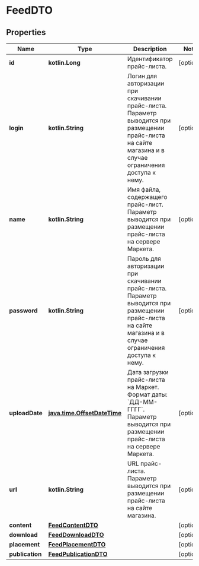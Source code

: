 
# FeedDTO

## Properties
| Name | Type | Description | Notes |
| ------------ | ------------- | ------------- | ------------- |
| **id** | **kotlin.Long** | Идентификатор прайс-листа. |  [optional] |
| **login** | **kotlin.String** | Логин для авторизации при скачивании прайс-листа. Параметр выводится при размещении прайс-листа на сайте магазина и в случае ограничения доступа к нему.  |  [optional] |
| **name** | **kotlin.String** | Имя файла, содержащего прайс-лист. Параметр выводится при размещении прайс-листа на сервере Маркета.  |  [optional] |
| **password** | **kotlin.String** | Пароль для авторизации при скачивании прайс-листа. Параметр выводится при размещении прайс-листа на сайте магазина и в случае ограничения доступа к нему.  |  [optional] |
| **uploadDate** | [**java.time.OffsetDateTime**](java.time.OffsetDateTime.md) | Дата загрузки прайс-листа на Маркет.  Формат даты: &#x60;ДД-ММ-ГГГГ&#x60;.  Параметр выводится при размещении прайс-листа на сервере Маркета.  |  [optional] |
| **url** | **kotlin.String** | URL прайс-листа. Параметр выводится при размещении прайс-листа на сайте магазина.  |  [optional] |
| **content** | [**FeedContentDTO**](FeedContentDTO.md) |  |  [optional] |
| **download** | [**FeedDownloadDTO**](FeedDownloadDTO.md) |  |  [optional] |
| **placement** | [**FeedPlacementDTO**](FeedPlacementDTO.md) |  |  [optional] |
| **publication** | [**FeedPublicationDTO**](FeedPublicationDTO.md) |  |  [optional] |



